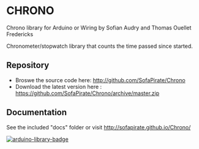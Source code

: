 # CHRONO
Chrono library for Arduino or Wiring
by Sofian Audry and Thomas Ouellet Fredericks

Chronometer/stopwatch library that counts the time passed since started.

## Repository

* Broswe the source code here: http://github.com/SofaPirate/Chrono
* Download the latest version here : https://github.com/SofaPirate/Chrono/archive/master.zip

## Documentation

See the included "docs" folder or visit http://sofapirate.github.io/Chrono/

[![arduino-library-badge](http://www.ardu-badge.com/badge/Chrono.svg)](http://www.ardu-badge.com/Chrono)
